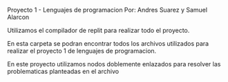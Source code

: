 Proyecto 1 - Lenguajes de programacion
Por: Andres Suarez y Samuel Alarcon

Utilizamos el compilador de replit para realizar todo el proyecto.

En esta carpeta se podran encontrar todos los archivos utilizados para realizar el proyecto 1 de lenguajes de programacion. 

En este proyecto utilizamos nodos doblemente enlazados para resolver las problematicas planteadas en el archivo

